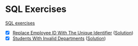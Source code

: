 # SQL Exercises

[SQL exercises](https://leetcode.com/problemset/database/)

- [x] [Replace Employee ID With The Unique Identifier](https://leetcode.com/problems/replace-employee-id-with-the-unique-identifier/) ([Solution](replace-employee-id-with-the-unique-identifier.sql))
- [x] [Students With Invalid Departments](https://leetcode.com/problems/students-with-invalid-departments/) ([Solution](students-with-invalid-departments.sql))